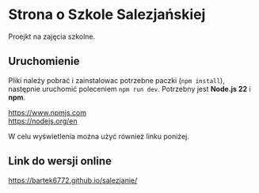 # Strona o Szkole Salezjańskiej
Proejkt na zajęcia szkolne.

## Uruchomienie
Pliki należy pobrać i zainstalowac potrzebne paczki (`npm install`), następnie uruchomić poleceniem `npm run dev`. Potrzebny jest **Node.js 22** i **npm**.

https://www.npmjs.com <br>
https://nodejs.org/en

W celu wyświetlenia można użyć również linku poniżej.

## Link do wersji online
https://bartek6772.github.io/salezjanie/
